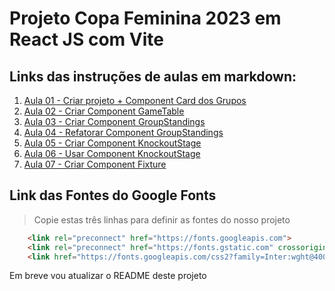 # Projeto Copa Feminina 2023 em React JS com Vite

## Links das instruções de aulas em markdown:

1. [Aula 01 - Criar projeto + Component Card dos Grupos](https://github.com/edsonmaia/apifakecopa2023/blob/main/instrucoes/aula01.md)
2. [Aula 02 - Criar Component GameTable](https://github.com/edsonmaia/apifakecopa2023/blob/main/instrucoes/aula02.md)
3. [Aula 03 - Criar Component GroupStandings](https://github.com/edsonmaia/apifakecopa2023/blob/main/instrucoes/aula03.md)
4. [Aula 04 - Refatorar Component GroupStandings](https://github.com/edsonmaia/apifakecopa2023/blob/main/instrucoes/aula04.md)
5. [Aula 05 - Criar Component KnockoutStage](https://github.com/edsonmaia/apifakecopa2023/blob/main/instrucoes/aula05.md)
6. [Aula 06 - Usar Component KnockoutStage](https://github.com/edsonmaia/apifakecopa2023/blob/main/instrucoes/aula06.md)
7. [Aula 07 - Criar Component Fixture](https://github.com/edsonmaia/apifakecopa2023/blob/main/instrucoes/aula07.md)

## Link das Fontes do Google Fonts

> Copie estas três linhas para definir as fontes do nosso projeto

~~~html
    <link rel="preconnect" href="https://fonts.googleapis.com">
    <link rel="preconnect" href="https://fonts.gstatic.com" crossorigin>
    <link href="https://fonts.googleapis.com/css2?family=Inter:wght@400;500;700&family=Roboto+Mono:wght@400;500;700&family=Victor+Mono:wght@400;500;700&display=swap" rel="stylesheet">
~~~

Em breve vou atualizar o README deste projeto

